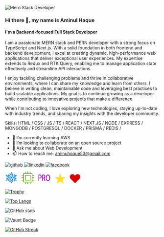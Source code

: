 ![Mern Stack Developer](https://i.ibb.co.com/MDf6p8sc/git.gif)
### Hi there 👋, my name is Aminul Haque 
#### I'm a Backend-focused Full Stack Developer 
 
I am a passionate MERN stack and PERN developer with a strong focus on TypeScript and Next.js. With a solid foundation in both frontend and backend development, I excel at creating dynamic, high-performance web applications that deliver exceptional user experiences. My expertise extends to Redux and RTK Query, enabling me to manage application state effectively and streamline API interactions.
 
I enjoy tackling challenging problems and thrive in collaborative environments, where I can share my knowledge and learn from others. I believe in writing clean, maintainable code and leveraging best practices to build scalable applications. My goal is to continue growing as a developer while contributing to innovative projects that make a difference.
 
When I'm not coding, I love exploring new technologies, staying up-to-date with industry trends, and sharing my insights with the developer community.
 
Skills:   HTML / CSS / JS / TS  / REACT / NEXT.JS / NODE / EXPRESS / MONGODB / POSTGRESQL / DOCKER / PRISMA / REDIS / 
 
- 🌱 I’m currently learning  AWS
- 👯 I’m looking to collaborate on an open source project 
- 💬 Ask me about Web Development 
- 📫 How to reach me: aminuhoque53@gmail.com
 
 
[<img src='https://cdn.jsdelivr.net/npm/simple-icons@3.0.1/icons/github.svg' alt='github' height='40'>]((https://github.com/Aminulhoque01))  [<img src='https://cdn.jsdelivr.net/npm/simple-icons@3.0.1/icons/linkedin.svg' alt='linkedin' height='40'>](https://www.linkedin.com/in/aminulhaque0) [<img src='https://cdn.jsdelivr.net/npm/simple-icons@3.0.1/icons/facebook.svg' alt='facebook' height='40'>](https://www.facebook.com/aminul.haque.web)  
 
<a href='https://archiveprogram.github.com/'><img src='https://raw.githubusercontent.com/acervenky/animated-github-badges/master/assets/acbadge.gif' width='40' height='40'></a> <a href='https://docs.github.com/en/developers'><img src='https://raw.githubusercontent.com/acervenky/animated-github-badges/master/assets/devbadge.gif' width='40' height='40'></a> <a href='https://github.com/pricing'><img src='https://raw.githubusercontent.com/acervenky/animated-github-badges/master/assets/pro.gif' width='40' height='40'></a> <a href='https://stars.github.com/'><img src='https://raw.githubusercontent.com/acervenky/animated-github-badges/master/assets/starbadge.gif' width='35' height='35'></a> <a href='https://docs.github.com/en/github/supporting-the-open-source-community-with-github-sponsors'><img src='https://raw.githubusercontent.com/acervenky/animated-github-badges/master/assets/sponsorbadge.gif' width='35' height='35'></a> 
 
[![Trophy](https://github-profile-trophy.vercel.app/?username=Aminulhoque01)](https://github.com/ryo-ma/github-profile-trophy)
 
[![Top Langs](https://github-readme-stats.vercel.app/api/top-langs/?username=Aminulhoque01)](https://github-readme-stats.vercel.app/api/top-langs/?username=Aminulhoque01)
 
![GitHub stats](https://github-readme-stats.vercel.app/api?username=Aminulhoque01&show_icons=true)  
 
![Vaunt Badge](https://api.vaunt.dev/v1/github/entities/Aminulhoque01/contributions?format=svg&private=fals… ) 
 
 

[![GitHub Streak](https://streak-stats.demolab.com/?user=DenverCoder1)](https://git.io/streak-stats)
 
 
